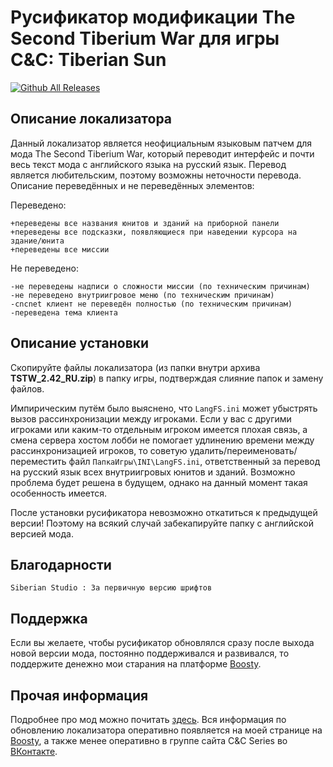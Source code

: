 # Русификатор модификации The Second Tiberium War для игры C&C: Tiberian Sun
[![Github All Releases](https://img.shields.io/github/downloads/MahBoiTranslator/TheSecondTiberiumWarRu/total.svg)](https://github.com/MahBoiTranslator/TheSecondTiberiumWarRu/releases)

## Описание локализатора
Данный локализатор является неофициальным языковым патчем для мода The Second Tiberium War, который переводит интерфейс и почти весь текст мода с английского языка на русский язык. Перевод является любительским, поэтому возможны неточности перевода.
Описание переведённых и не переведённых элементов:

Переведено:

	+переведены все названия юнитов и зданий на приборной панели
	+переведены все подсказки, появляющиеся при наведении курсора на здание/юнита
	+переведены все миссии

Не переведено:

	-не переведены надписи о сложности миссии (по техническим причинам)
	-не переведено внутриигровое меню (по техническим причинам)
	-cncnet клиент не переведён полностью (по техническим причинам)
	-переведена тема клиента

## Описание установки
Скопируйте файлы локализатора (из папки внутри архива **TSTW_2.42_RU.zip**) в папку игры, подтверждая слияние папок и замену файлов.

Импирическим путём было выяснено, что `LangFS.ini` может убыстрять вызов рассинхронизации между игроками. Если у вас с другими игроками или каким-то отдельным игроком имеется плохая связь, а смена сервера хостом лобби не помогает удлинению времени между рассинхронизацией игроков, то советую удалить/переименовать/переместить файл `ПапкаИгры\INI\LangFS.ini`, ответственный за перевод на русский язык всех внутриигровых юнитов и зданий. Возможно проблема будет решена в будущем, однако на данный момент такая особенность имеется.

После установки русификатора невозможно откатиться к предыдущей версии! Поэтому на всякий случай забекапируйте папку с английской версией мода.
## Благодарности

	Siberian Studio : За первичную версию шрифтов

## Поддержка
Если вы желаете, чтобы русификатор обновлялся сразу после выхода новой версии мода, постоянно поддерживался и развивался, то поддержите денежно мои старания на платформе [Boosty](https://boosty.to/mah_boi).

## Прочая информация
Подробнее про мод можно почитать [здесь](https://cncseries.ru/the-second-tiberium-war/). Вся информация по обновлению локализатора оперативно появляется на моей странице на [Boosty](https://boosty.to/mah_boi), а также менее оперативно в группе сайта C&C Series во [ВКонтакте](https://vk.com/cncseries).
